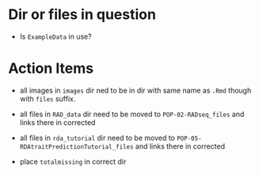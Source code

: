 

# Dir or files in question

- Is `ExampleData` in use?



# Action Items

- all images in `images` dir ned to be in dir with same name as `.Rmd` though with `files` suffix.


- all files in `RAD_data` dir need to be moved to `POP-02-RADseq_files` and links there in corrected

- all files in `rda_tutorial` dir need to be moved to `POP-05-RDAtraitPredictionTutorial_files` and links there in corrected

- place `totalmissing` in correct dir